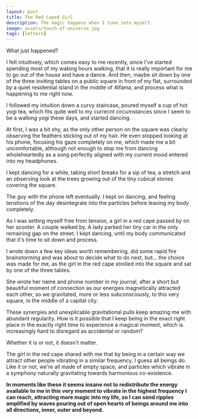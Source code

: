 ```yaml
---
layout: post
title: The Red Caped Girl
description: The magic happens when I tune into myself. 
image: assets/touch-of-universe.jpg
tags: [letters]
---
```


What just happened?

I felt intuitively, which comes easy to me recently, since I've started spending most of my waking hours walking, that it is really important for me to go out of the house and have a dance. And then, maybe sit down by one of the three inviting tables on a public square in front of my flat, surrounded by a quiet residential island in the middle of Alfama, and process what is happening to me right now.

I followed my intuition down a curvy staircase, poured myself a cup of hot yogi tea, which fits quite well to my currecnt circumstances since I seem to be a walking yogi these days, and started dancing.

At first, I was a bit shy, as the only other person on the square was clearly observing the feathers sticking out of my hair. He even stopped looking at his phone, focusing his gaze completely on me, which made me a bit uncomfortable, although not enough to stop me from dancing wholeheartedly as a song perfectly aligned with my current mood entered into my headphones.

I kept dancing for a while, taking short breaks for a sip of tea, a stretch and an observing look at the trees growing out of the tiny cubical stones covering the square.

The guy with the phone left eventually. I kept on dancing, and feeling tenstions of the day desintegrate into the particles before leaving my body completely.

As I was setting myself free from tension, a girl in a red cape passed by on her scooter. A couple walked by. A lady parked her tiny car in the only remaining gap on the street. I kept dancing, until my body communicated that it's time to sit down and process.

I wrote down a few key ideas worth remembering, did some rapid fire brainstorming and was about to decide what to do next, but... the choice was made for me, as the girl in the red cape strolled into the square and sat by one of the three tables.

She wrote her name and phone number in my journal, after a short but beautiful moment of connection as our energies magnetically attracted each other, so we gravitated, more or less subconsciously, to this very square, in the middle of a capital city.

These synergies and unexplicable gravitational pulls keep amazing me with abundant regularity. How is it possible that I keep being in the exact right place in the exactly right time to experience a magical moment, which is increasingly hard to disregard as accidental or random?

Whether it is or not, it doesn't matter.

The girl in the red cape shared with me that by being in a certain way we attract other people vibrating in a similar frequency. I guess all beings do. Like it or not, we're all made of empty space, and particles which vibrate in a symphony naturally gravitating towards harmonious co-existence.

**In moments like these it seems insane not to redistribute the energy available to me in this very moment to vibrate in the highest frequency I can reach, attracting more magic into my life, so I can send ripples amplified by waves pouring out of open hearts of beings around me into all directions, inner, outer and beyond.**